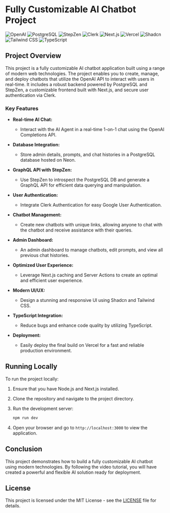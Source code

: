 # Fully Customizable AI Chatbot Project

![OpenAI](https://img.shields.io/badge/OpenAI-API-blue?logo=openai&logoColor=white&style=flat-square)
![PostgreSQL](https://img.shields.io/badge/PostgreSQL-Neon-blue?logo=postgresql&logoColor=white&style=flat-square)
![StepZen](https://img.shields.io/badge/StepZen-GraphQL-brightgreen?logo=graphql&logoColor=white&style=flat-square)
![Clerk](https://img.shields.io/badge/Clerk-Auth-orange?logo=clerk&logoColor=white&style=flat-square)
![Next.js](https://img.shields.io/badge/Next.js-14-black?logo=next.js&logoColor=white&style=flat-square)
![Vercel](https://img.shields.io/badge/Vercel-Deployment-black?logo=vercel&logoColor=white&style=flat-square)
![Shadcn](https://img.shields.io/badge/Shadcn-UI-yellow?logo=react&logoColor=white&style=flat-square)
![Tailwind CSS](https://img.shields.io/badge/Tailwind%20CSS-Styling-blue?logo=tailwindcss&logoColor=white&style=flat-square)
![TypeScript](https://img.shields.io/badge/TypeScript-Strong%20Typing-blue?logo=typescript&logoColor=white&style=flat-square)

## Project Overview

This project is a fully customizable AI chatbot application built using a range of modern web technologies. The project enables you to create, manage, and deploy chatbots that utilize the OpenAI API to interact with users in real-time. It includes a robust backend powered by PostgreSQL and StepZen, a customizable frontend built with Next.js, and secure user authentication via Clerk.

### Key Features

- **Real-time AI Chat:**
  - Interact with the AI Agent in a real-time 1-on-1 chat using the OpenAI Completions API.
  
- **Database Integration:**
  - Store admin details, prompts, and chat histories in a PostgreSQL database hosted on Neon.

- **GraphQL API with StepZen:**
  - Use StepZen to introspect the PostgreSQL DB and generate a GraphQL API for efficient data querying and manipulation.

- **User Authentication:**
  - Integrate Clerk Authentication for easy Google User Authentication.

- **Chatbot Management:**
  - Create new chatbots with unique links, allowing anyone to chat with the chatbot and receive assistance with their queries.

- **Admin Dashboard:**
  - An admin dashboard to manage chatbots, edit prompts, and view all previous chat histories.

- **Optimized User Experience:**
  - Leverage Next.js caching and Server Actions to create an optimal and efficient user experience.

- **Modern UI/UX:**
  - Design a stunning and responsive UI using Shadcn and Tailwind CSS.

- **TypeScript Integration:**
  - Reduce bugs and enhance code quality by utilizing TypeScript.

- **Deployment:**
  - Easily deploy the final build on Vercel for a fast and reliable production environment.

## Running Locally

To run the project locally:

1. Ensure that you have Node.js and Next.js installed.
2. Clone the repository and navigate to the project directory.
3. Run the development server:

    ```bash
    npm run dev
    ```

4. Open your browser and go to `http://localhost:3000` to view the application.

## Conclusion

This project demonstrates how to build a fully customizable AI chatbot using modern technologies. By following the video tutorial, you will have created a powerful and flexible AI solution ready for deployment.

## License

This project is licensed under the MIT License - see the [LICENSE](LICENSE) file for details.

